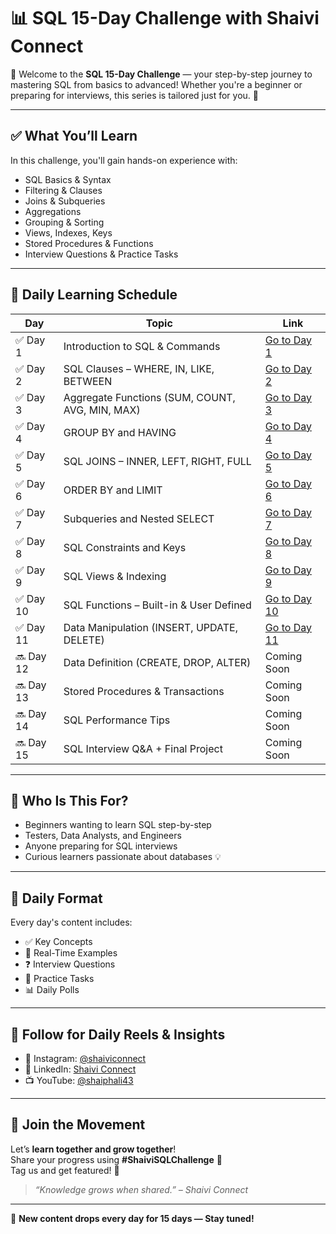 # 📊 SQL 15-Day Challenge with Shaivi Connect

👋 Welcome to the **SQL 15-Day Challenge** — your step-by-step journey to mastering SQL from basics to advanced! Whether you're a beginner or preparing for interviews, this series is tailored just for you. 🚀

---

## ✅ What You’ll Learn

In this challenge, you'll gain hands-on experience with:

- SQL Basics & Syntax
- Filtering & Clauses
- Joins & Subqueries
- Aggregations
- Grouping & Sorting
- Views, Indexes, Keys
- Stored Procedures & Functions
- Interview Questions & Practice Tasks

---

## 📅 Daily Learning Schedule

| Day | Topic | Link |
|-----|-------|------|
| ✅ Day 1 | Introduction to SQL & Commands | [Go to Day 1](https://shaiphali123.github.io/sql-15-day-challenge/Day1_Intro_SQL.html) |
| ✅ Day 2 | SQL Clauses – WHERE, IN, LIKE, BETWEEN | [Go to Day 2](https://shaiphali123.github.io/sql-15-day-challenge/day2.html) |
| ✅ Day 3 | Aggregate Functions (SUM, COUNT, AVG, MIN, MAX) | [Go to Day 3](https://shaiphali123.github.io/sql-15-day-challenge/Day3.html) |
| ✅ Day 4 | GROUP BY and HAVING | [Go to Day 4](https://shaiphali123.github.io/sql-15-day-challenge/Day4.html) |
| ✅ Day 5 | SQL JOINS – INNER, LEFT, RIGHT, FULL| [Go to Day 5](https://shaiphali123.github.io/sql-15-day-challenge/Day5.html) |
| ✅ Day 6 | ORDER BY and LIMIT | [Go to Day 6](https://shaiphali123.github.io/sql-15-day-challenge/Day6.html) |
| ✅ Day 7 | Subqueries and Nested SELECT | [Go to Day 7](https://shaiphali123.github.io/sql-15-day-challenge/Day7.html) |
| ✅ Day 8 | SQL Constraints and Keys | [Go to Day 8](https://shaiphali123.github.io/sql-15-day-challenge/Day8.html) |
| ✅ Day 9 | SQL Views & Indexing | [Go to Day 9](https://shaiphali123.github.io/sql-15-day-challenge/Day9.html) |
| ✅ Day 10 | SQL Functions – Built-in & User Defined | [Go to Day 10](https://shaiphali123.github.io/sql-15-day-challenge/Day10.html) |
| ✅ Day 11 | Data Manipulation (INSERT, UPDATE, DELETE) | [Go to Day 11](https://shaiphali123.github.io/sql-15-day-challenge/Day11.html) |
| 🔜 Day 12 | Data Definition (CREATE, DROP, ALTER) | Coming Soon |
| 🔜 Day 13 | Stored Procedures & Transactions | Coming Soon |
| 🔜 Day 14 | SQL Performance Tips | Coming Soon |
| 🔜 Day 15 | SQL Interview Q&A + Final Project | Coming Soon |

---

## 📌 Who Is This For?

- Beginners wanting to learn SQL step-by-step
- Testers, Data Analysts, and Engineers
- Anyone preparing for SQL interviews
- Curious learners passionate about databases 💡

---

## 🧠 Daily Format

Every day's content includes:

- ✅ Key Concepts
- 🎯 Real-Time Examples
- ❓ Interview Questions
- 🧪 Practice Tasks
- 📊 Daily Polls

---

## 🎥 Follow for Daily Reels & Insights

- 📸 Instagram: [@shaiviconnect](https://www.instagram.com/shaiviconnect/)
- 💼 LinkedIn: [Shaivi Connect](https://www.linkedin.com/company/107863493/)
- 📺 YouTube: [@shaiphali43](https://www.youtube.com/@shaiphali43)

---

## 🤝 Join the Movement

Let’s **learn together and grow together**!  
Share your progress using **#ShaiviSQLChallenge** 💪  
Tag us and get featured! 📣

> *“Knowledge grows when shared.” – Shaivi Connect*

---

📢 **New content drops every day for 15 days — Stay tuned!**

```

